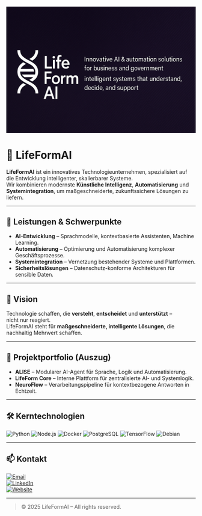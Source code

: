 ![LifeFormAI Banner](./banner.png)
# 🧬 LifeFormAI

**LifeFormAI** ist ein innovatives Technologieunternehmen, spezialisiert auf die Entwicklung intelligenter, skalierbarer Systeme.  
Wir kombinieren modernste **Künstliche Intelligenz**, **Automatisierung** und **Systemintegration**, um maßgeschneiderte, zukunftssichere Lösungen zu liefern.

---

## 🚀 Leistungen & Schwerpunkte
- **AI-Entwicklung** – Sprachmodelle, kontextbasierte Assistenten, Machine Learning.
- **Automatisierung** – Optimierung und Automatisierung komplexer Geschäftsprozesse.
- **Systemintegration** – Vernetzung bestehender Systeme und Plattformen.
- **Sicherheitslösungen** – Datenschutz-konforme Architekturen für sensible Daten.

---

## 🌟 Vision
Technologie schaffen, die **versteht**, **entscheidet** und **unterstützt** –  
nicht nur reagiert.  
LifeFormAI steht für **maßgeschneiderte, intelligente Lösungen**, die nachhaltig Mehrwert schaffen.

---

## 📂 Projektportfolio (Auszug)
- **ALISE** – Modularer AI-Agent für Sprache, Logik und Automatisierung.
- **LifeForm Core** – Interne Plattform für zentralisierte AI- und Systemlogik.
- **NeuroFlow** – Verarbeitungspipeline für kontextbezogene Antworten in Echtzeit.

---

## 🛠 Kerntechnologien
![Python](https://img.shields.io/badge/-Python-3776AB?style=flat&logo=python&logoColor=white)
![Node.js](https://img.shields.io/badge/-Node.js-339933?style=flat&logo=node.js&logoColor=white)
![Docker](https://img.shields.io/badge/-Docker-2496ED?style=flat&logo=docker&logoColor=white)
![PostgreSQL](https://img.shields.io/badge/-PostgreSQL-336791?style=flat&logo=postgresql&logoColor=white)
![TensorFlow](https://img.shields.io/badge/-TensorFlow-FF6F00?style=flat&logo=tensorflow&logoColor=white)
![Debian](https://img.shields.io/badge/-Debian-A81D33?style=flat&logo=debian&logoColor=white)

---

## 📫 Kontakt
[![Email](https://img.shields.io/badge/Email-contact%40lifeformai.com-red?style=for-the-badge&logo=gmail&logoColor=white)](mailto:contact@lifeformai.com)  
[![LinkedIn](https://img.shields.io/badge/LinkedIn-LifeFormAI-blue?style=for-the-badge&logo=linkedin&logoColor=white)](https://linkedin.com/company/lifeformai)  
[![Website](https://img.shields.io/badge/Website-lifeformai.com-black?style=for-the-badge&logo=google-chrome&logoColor=white)](https://lifeformai.com)

---

> © 2025 LifeFormAI – All rights reserved.
